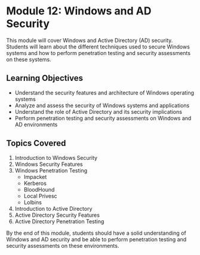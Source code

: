 # Module 12: Windows and AD Security

This module will cover Windows and Active Directory (AD) security. Students will learn about the different techniques used to secure Windows systems and how to perform penetration testing and security assessments on these systems.

## Learning Objectives

- Understand the security features and architecture of Windows operating systems
- Analyze and assess the security of Windows systems and applications
- Understand the role of Active Directory and its security implications
- Perform penetration testing and security assessments on Windows and AD environments

## Topics Covered

1. Introduction to Windows Security
2. Windows Security Features
3. Windows Penetration Testing
    - Impacket
    - Kerberos
    - BloodHound
    - Local Privesc
    - Lolbins
4. Introduction to Active Directory
5. Active Directory Security Features
6. Active Directory Penetration Testing

By the end of this module, students should have a solid understanding of Windows and AD security and be able to perform penetration testing and security assessments on these environments.
